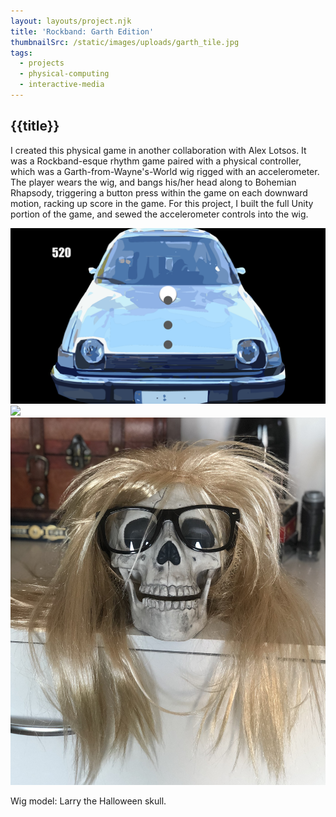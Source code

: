 ```yaml
---
layout: layouts/project.njk
title: 'Rockband: Garth Edition'
thumbnailSrc: /static/images/uploads/garth_tile.jpg
tags:
  - projects
  - physical-computing
  - interactive-media
---
```

## {{title}}

I created this physical game in another collaboration with Alex Lotsos. It was a Rockband-esque rhythm game paired with a physical controller, which was a Garth-from-Wayne's-World wig rigged with an accelerometer. The player wears the wig, and bangs his/her head along to Bohemian Rhapsody, triggering a button press within the game on each downward motion, racking up  score in the game. For this project, I built the full Unity portion of the game, and sewed the accelerometer controls into the wig.

<div class="frame">
<img src="/static/images/uploads/36228714_2041682475844008_7218132044931399680_n.png">
</div>

<div class="frame">
<img src="36275635_2041694075842848_6490546803824394240_n.png">
</div>

<div class="frame">
<img src="/static/images/uploads/img_1875.jpg">
</div>

Wig model: Larry the Halloween skull.
